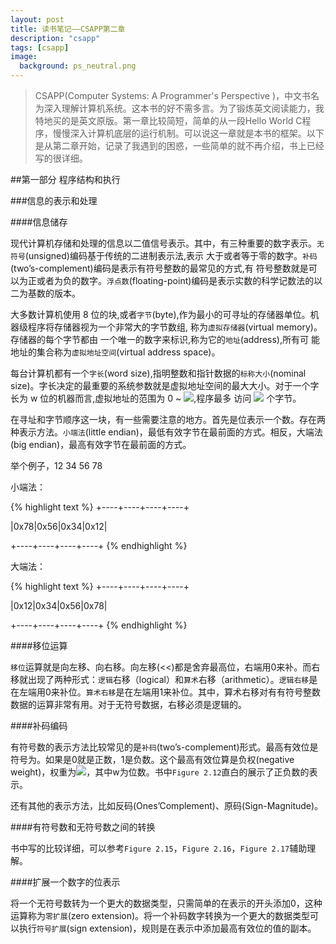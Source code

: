 ```yaml
---
layout: post
title: 读书笔记——CSAPP第二章
description: "csapp"
tags: [csapp]
image:
  background: ps_neutral.png
---
```


> CSAPP(Computer Systems: A Programmer's Perspective )，中文书名为深入理解计算机系统。这本书的好不需多言。为了锻炼英文阅读能力，我特地买的是英文原版。第一章比较简短，简单的从一段Hello World C程序，慢慢深入计算机底层的运行机制。可以说这一章就是本书的框架。以下是从第二章开始，记录了我遇到的困惑，一些简单的就不再介绍，书上已经写的很详细。

##第一部分 程序结构和执行

###信息的表示和处理

####信息储存

现代计算机存储和处理的信息以二值信号表示。其中，有三种重要的数字表示。`无符号`(unsigned)编码基于传统的二进制表示法,表示 大于或者等于零的数字。`补码`(two’s-complement)编码是表示有符号整数的最常见的方式,有 符号整数就是可以为正或者为负的数字。`浮点数`(floating-point)编码是表示实数的科学记数法的以二为基数的版本。

大多数计算机使用 8 位的块,或者`字节`(byte),作为最小的可寻址的存储器单位。机器级程序将存储器视为一个非常大的字节数组,
称为`虚拟存储器`(virtual memory)。存储器的每个字节都由 一个唯一的数字来标识,称为它的`地址`(address),所有可
能地址的集合称为`虚拟地址空间`(virtual address space)。

每台计算机都有一个`字长`(word size),指明整数和指针数据的`标称大小`(nominal size)。字长决定的最重要的系统参数就是虚拟地址空间的最大大小。对于一个字长为 w 位的机器而言,虚拟地址的范围为 0 ~ ![](http://www.zhihu.com/equation?tex=2^{w-1}),程序最多 访问 ![](http://www.zhihu.com/equation?tex=2^{w}) 个字节。
	
在寻址和字节顺序这一块，有一些需要注意的地方。首先是位表示一个数。存在两种表示方法。`小端法`(little endian)，最低有效字节在最前面的方式。相反，大端法(big endian)，最高有效字节在最前面的方式。

举个例子，12 34 56 78

小端法：

{% highlight text %}
+----+----+----+----+

|0x78|0x56|0x34|0x12|

+----+----+----+----+
{% endhighlight %}

大端法：

{% highlight text %}
+----+----+----+----+

|0x12|0x34|0x56|0x78|

+----+----+----+----+
{% endhighlight %}

####移位运算

`移位`运算就是向左移、向右移。向左移(<<)都是舍弃最高位，右端用0来补。而右移就出现了两种形式：`逻辑`右移（logical）和`算术`右移（arithmetic）。`逻辑右移`是在左端用0来补位。`算术右移`是在左端用1来补位。其中，算术右移对有有符号整数数据的运算非常有用。对于无符号数据，右移必须是逻辑的。

####补码编码

有符号数的表示方法比较常见的是`补码`(two’s-complement)形式。最高有效位是符号为。如果是0就是正数，1是负数。这个最高有效位算是负权(negative weight)，权重为![](http://www.zhihu.com/equation?tex=-2^{w-1})，其中w为位数。书中`Figure 2.12`直白的展示了正负数的表示。

还有其他的表示方法，比如反码(Ones’Complement)、原码(Sign-Magnitude)。

####有符号数和无符号数之间的转换

书中写的比较详细，可以参考`Figure 2.15`，`Figure 2.16`，`Figure 2.17`辅助理解。

####扩展一个数字的位表示

将一个无符号数转为一个更大的数据类型，只需简单的在表示的开头添加0，这种运算称为`零扩展`(zero extension)。将一个补码数字转换为一个更大的数据类型可以执行`符号扩展`(sign extension)，规则是在表示中添加最高有效位的值的副本。

